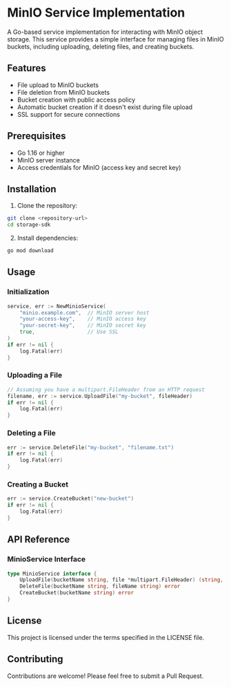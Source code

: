 # MinIO Service Implementation

A Go-based service implementation for interacting with MinIO object storage. This service provides a simple interface for managing files in MinIO buckets, including uploading, deleting files, and creating buckets.

## Features

- File upload to MinIO buckets
- File deletion from MinIO buckets
- Bucket creation with public access policy
- Automatic bucket creation if it doesn't exist during file upload
- SSL support for secure connections

## Prerequisites

- Go 1.16 or higher
- MinIO server instance
- Access credentials for MinIO (access key and secret key)

## Installation

1. Clone the repository:

```bash
git clone <repository-url>
cd storage-sdk
```

2. Install dependencies:

```bash
go mod download
```

## Usage

### Initialization

```go
service, err := NewMinioService(
    "minio.example.com",  // MinIO server host
    "your-access-key",    // MinIO access key
    "your-secret-key",    // MinIO secret key
    true,                 // Use SSL
)
if err != nil {
    log.Fatal(err)
}
```

### Uploading a File

```go
// Assuming you have a multipart.FileHeader from an HTTP request
filename, err := service.UploadFile("my-bucket", fileHeader)
if err != nil {
    log.Fatal(err)
}
```

### Deleting a File

```go
err := service.DeleteFile("my-bucket", "filename.txt")
if err != nil {
    log.Fatal(err)
}
```

### Creating a Bucket

```go
err := service.CreateBucket("new-bucket")
if err != nil {
    log.Fatal(err)
}
```

## API Reference

### MinioService Interface

```go
type MinioService interface {
    UploadFile(bucketName string, file *multipart.FileHeader) (string, error)
    DeleteFile(bucketName string, fileName string) error
    CreateBucket(bucketName string) error
}
```

## License

This project is licensed under the terms specified in the LICENSE file.

## Contributing

Contributions are welcome! Please feel free to submit a Pull Request.
